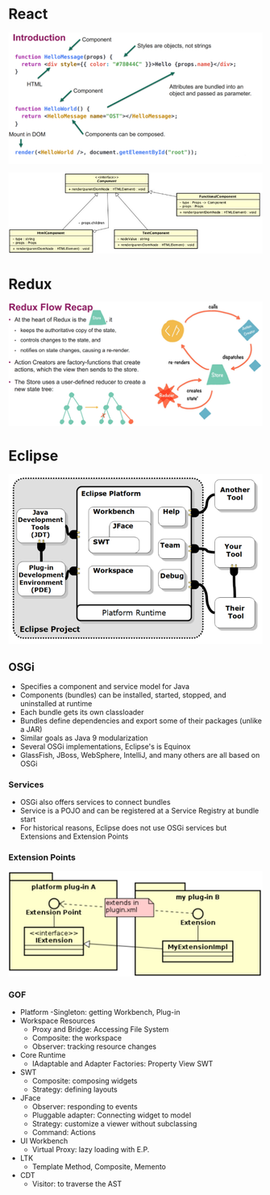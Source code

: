 # React
![Übersicht](./assets/react_introduction.png)

![Architektur](./assets/react_architektur.png)

# Redux

![Flow](./assets/redux_flow.png)

# Eclipse

![Eclipse Komponenten](./assets/eclipse_architecture.png)

## OSGi

- Specifies a component and service model for Java
- Components (bundles) can be installed, started, stopped, and uninstalled at runtime
- Each bundle gets its own classloader
- Bundles define dependencies and export some of their packages (unlike a JAR)
- Similar goals as Java 9 modularization
- Several OSGi implementations, Eclipse's is Equinox
- GlassFish, JBoss, WebSphere, IntelliJ, and many others are all based on OSGi
### Services
- OSGi also offers services to connect bundles
- Service is a POJO and can be registered at a Service Registry at bundle start
- For historical reasons, Eclipse does not use OSGi services but Extensions and Extension Points

### Extension Points

![Extension Points](./assets/eclipse_extension_points.png)

### GOF
- Platform
  -Singleton: getting Workbench, Plug-in
- Workspace Resources
  - Proxy and Bridge: Accessing File System
  - Composite: the workspace
  - Observer: tracking resource changes 
- Core Runtime
  - IAdaptable and Adapter Factories: Property View SWT
- SWT
  - Composite: composing widgets
  - Strategy: defining layouts
- JFace
  - Observer: responding to events
  - Pluggable adapter: Connecting widget to model
  - Strategy: customize a viewer without subclassing
  - Command: Actions
- UI Workbench
  - Virtual Proxy: lazy loading with E.P.
- LTK
  - Template Method, Composite, Memento
- CDT
  - Visitor: to traverse the AST





